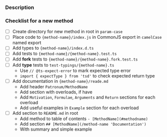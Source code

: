 ### Description

<!-- Why we should add this method? -->

### Checklist for a new method

- [ ] Create directory for new method in root in `param-case`
- [ ] Place code to `{method-name}/index.js` in CommonJS export in `camelCase` named export
- [ ] Add types to `{method-name}/index.d.ts`
- [ ] Add tests to `{method-name}/{method-name}.test.ts`
- [ ] Add **fork** tests to `{method-name}/{method-name}.fork.test.ts`
- [ ] Add **type** tests to `test-typings/{method-name}.ts`
  - Use `// @ts-expect-error` to mark expected type error
  - `import { expectType } from 'tsd'` to check expected return type
- [ ] Add documentation in `{method-name}/reade.md`
  - Add header `Patronum/MethodName`
  - Add section with overloads, if have
  - Add `Motivation`, `Formulae`, `Arguments` and `Return` sections for each overload
  - Add useful examples in `Example` section for each overload
- [ ] Add section to `README.md` in root
  - Add method to table of contents `- [MethodName](#methodname)`
  - Add section `## [MethodName](/method-name 'Documentation')`
  - With summary and simple example
